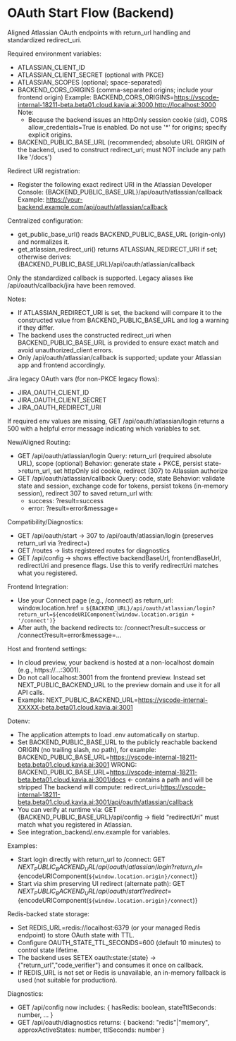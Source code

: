 # OAuth Start Flow (Backend)

Aligned Atlassian OAuth endpoints with return_url handling and standardized redirect_uri.

Required environment variables:
- ATLASSIAN_CLIENT_ID
- ATLASSIAN_CLIENT_SECRET (optional with PKCE)
- ATLASSIAN_SCOPES (optional; space-separated)
- BACKEND_CORS_ORIGINS (comma-separated origins; include your frontend origin)
  Example:
    BACKEND_CORS_ORIGINS=https://vscode-internal-18211-beta.beta01.cloud.kavia.ai:3000,http://localhost:3000
  Note:
    - Because the backend issues an httpOnly session cookie (sid), CORS allow_credentials=True is enabled.
      Do not use '*' for origins; specify explicit origins.
- BACKEND_PUBLIC_BASE_URL (recommended; absolute URL ORIGIN of the backend, used to construct redirect_uri; must NOT include any path like '/docs')

Redirect URI registration:
- Register the following exact redirect URI in the Atlassian Developer Console:
  {BACKEND_PUBLIC_BASE_URL}/api/oauth/atlassian/callback
  Example:
  https://your-backend.example.com/api/oauth/atlassian/callback

Centralized configuration:
- get_public_base_url() reads BACKEND_PUBLIC_BASE_URL (origin-only) and normalizes it.
- get_atlassian_redirect_uri() returns ATLASSIAN_REDIRECT_URI if set; otherwise derives:
  {BACKEND_PUBLIC_BASE_URL}/api/oauth/atlassian/callback

Only the standardized callback is supported. Legacy aliases like /api/oauth/callback/jira have been removed.

Notes:
- If ATLASSIAN_REDIRECT_URI is set, the backend will compare it to the constructed value from BACKEND_PUBLIC_BASE_URL and log a warning if they differ.
- The backend uses the constructed redirect_uri when BACKEND_PUBLIC_BASE_URL is provided to ensure exact match and avoid unauthorized_client errors.
- Only /api/oauth/atlassian/callback is supported; update your Atlassian app and frontend accordingly.

Jira legacy OAuth vars (for non-PKCE legacy flows):
- JIRA_OAUTH_CLIENT_ID
- JIRA_OAUTH_CLIENT_SECRET
- JIRA_OAUTH_REDIRECT_URI

If required env values are missing, GET /api/oauth/atlassian/login returns a 500 with a helpful error message indicating which variables to set.

New/Aligned Routing:
- GET /api/oauth/atlassian/login
  Query: return_url (required absolute URL), scope (optional)
  Behavior: generate state + PKCE, persist state->return_url, set httpOnly sid cookie, redirect (307) to Atlassian authorize
- GET /api/oauth/atlassian/callback
  Query: code, state
  Behavior: validate state and session, exchange code for tokens, persist tokens (in-memory session), redirect 307 to saved return_url with:
    - success: ?result=success
    - error: ?result=error&message=<url-encoded message>

Compatibility/Diagnostics:
- GET /api/oauth/start -> 307 to /api/oauth/atlassian/login (preserves return_url via ?redirect=)
- GET /routes -> lists registered routes for diagnostics
- GET /api/config -> shows effective backendBaseUrl, frontendBaseUrl, redirectUri and presence flags. Use this to verify redirectUri matches what you registered.

Frontend Integration:
- Use your Connect page (e.g., /connect) as return_url:
  window.location.href = `${BACKEND_URL}/api/oauth/atlassian/login?return_url=${encodeURIComponent(window.location.origin + '/connect')}`
- After auth, the backend redirects to:
  /connect?result=success
  or /connect?result=error&message=...

Host and frontend settings:
- In cloud preview, your backend is hosted at a non-localhost domain (e.g., https://...:3001).
- Do not call localhost:3001 from the frontend preview. Instead set NEXT_PUBLIC_BACKEND_URL to the preview domain and use it for all API calls.
- Example:
  NEXT_PUBLIC_BACKEND_URL=https://vscode-internal-XXXXX-beta.beta01.cloud.kavia.ai:3001

Dotenv:
- The application attempts to load .env automatically on startup.
- Set BACKEND_PUBLIC_BASE_URL to the publicly reachable backend ORIGIN (no trailing slash, no path), for example:
  BACKEND_PUBLIC_BASE_URL=https://vscode-internal-18211-beta.beta01.cloud.kavia.ai:3001
  WRONG: BACKEND_PUBLIC_BASE_URL=https://vscode-internal-18211-beta.beta01.cloud.kavia.ai:3001/docs  <- contains a path and will be stripped
  The backend will compute:
  redirect_uri=https://vscode-internal-18211-beta.beta01.cloud.kavia.ai:3001/api/oauth/atlassian/callback
- You can verify at runtime via:
  GET {BACKEND_PUBLIC_BASE_URL}/api/config -> field "redirectUri" must match what you registered in Atlassian.
- See integration_backend/.env.example for variables.

Examples:
- Start login directly with return_url to /connect:
  GET ${NEXT_PUBLIC_BACKEND_URL}/api/oauth/atlassian/login?return_url=${encodeURIComponent(`${window.location.origin}/connect`)}
- Start via shim preserving UI redirect (alternate path):
  GET ${NEXT_PUBLIC_BACKEND_URL}/api/oauth/start?redirect=${encodeURIComponent(`${window.location.origin}/connect`)}

Redis-backed state storage:
- Set REDIS_URL=redis://localhost:6379 (or your managed Redis endpoint) to store OAuth state with TTL.
- Configure OAUTH_STATE_TTL_SECONDS=600 (default 10 minutes) to control state lifetime.
- The backend uses SETEX oauth:state:{state} -> {"return_url","code_verifier"} and consumes it once on callback.
- If REDIS_URL is not set or Redis is unavailable, an in-memory fallback is used (not suitable for production).

Diagnostics:
- GET /api/config now includes:
  { hasRedis: boolean, stateTtlSeconds: number, ... }
- GET /api/oauth/diagnostics returns:
  { backend: "redis"|"memory", approxActiveStates: number, ttlSeconds: number }
